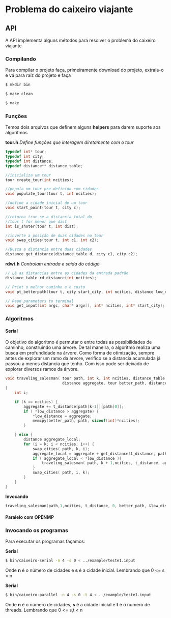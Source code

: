 # Problema do caixeiro viajante

## API

A API implementa alguns métodos para resolver o problema do caixeiro viajante

### Compilando
Para compilar o projeto faça, primeiramente download do projeto, extraia-o e vá para raíz do projeto e faça
````sh
$ mkdir bin
````
````sh
$ make clean
````
````sh
$ make
````

### Funções

Temos dois arquivos que definem alguns **helpers** para darem suporte aos algoritmos

**tour.h**
*Define funções que interagem diretamente com o tour*

````c
typedef int* tour;
typedef int city;
typedef int distance;
typedef distance** distance_table;

//inicializa um tour
tour create_tour(int ncities);

//popula um tour pre-definido com cidades
void populate_tour(tour t, int ncities);

//define a cidade inicial de um tour
void start_point(tour t, city c);

//retorna true se a distancia total do
//tour t for menor que dist
int is_shoter(tour t, int dist);

//inverte a posição de duas cidades no tour
void swap_cities(tour t, int c1, int c2);

//Busca a distancia entre duas cidades
distance get_distance(distance_table d, city c1, city c2);
````

**rdwt.h**
*Controlam entrada e saída do código*

````c
// Lê as distancias entre as cidades da entrada padrão
distance_table rd_distance(int ncities);

// Print o melhor caminho e o custo
void pt_betterpath(tour t, city start_city, int ncities, distance low_distance);

// Read parameters to terminal
void get_input(int argc, char* argv[], int* ncities, int* start_city);
````

### Algoritmos

#### Serial

O objetivo do algoritmo é permutar o entre todas as possibilidades de caminho, construindo uma árvore. De tal maneira, o algoritmo realiza uma busca em profundidade na árvore.
Como forma de otimização, sempre antes de explorar um ramo da árvore, verifico se a distancia acumulada já passou a menos distancia que tenho. Com isso pode ser deixado de explorar diversos ramos da árvore.
````c
void traveling_salesman( tour path, int k, int ncities, distance_table t_distance,
                         distance aggregate, tour better_path, distance *low_distance)
{
    int i;

    if (k == ncities) {
        aggregate += t_distance[path[k-1]][path[0]];
        if ( *low_distance > aggregate) {
            *low_distance = aggregate;
            memcpy(better_path, path, sizeof(int)*ncities);
        }

    } else {
        distance aggregate_local;
        for (i = k; i < ncities; i++) {
            swap_cities( path, k, i);
            aggregate_local = aggregate + get_distance(t_distance, path[k-1], path[k]);
            if ( aggregate_local < *low_distance ){
                traveling_salesman( path, k + 1,ncities, t_distance, aggregate_local, better_path, low_distance);
            }
            swap_cities( path, i, k);
        }
    }
}
````

**Invocando**
````c
traveling_salesman(path,1,ncities, t_distance, 0, better_path, &low_distance);
````

#### Paralelo com OPENMP


### Invocando os programas

Para executar os programas façamos:

**Serial**
````sh
$ bin/caixeiro-serial -n 4 -s 0 < ../example/teste1.input
````
Onde **n** é o número de cidades e **s** é a cidade inicial. Lembrando que 0 <= s < n

**Serial**
````sh
$ bin/caixeiro-parallel -n 4 -s 0 -t 4 < ../example/teste1.input
````
Onde **n** é o número de cidades, **s** é a cidade inicial e **t** é o numero de threads. Lembrando que 0 <= s,t < n
